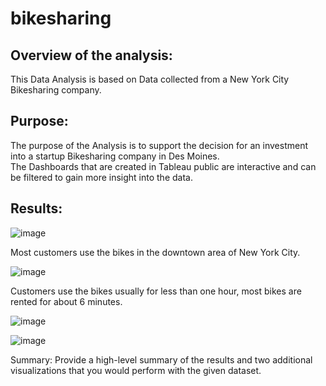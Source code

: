 # bikesharing

## Overview of the analysis: 

This Data Analysis is based on Data collected from a New York City Bikesharing company.

## Purpose:

The purpose of the Analysis is to support the decision for an investment into a startup Bikesharing company in Des Moines.  
The Dashboards that are created in Tableau public are interactive and can be filtered to gain more insight into the data.

## Results: 

![image](https://user-images.githubusercontent.com/91682586/150451946-203bc943-56bd-4e27-9122-5c9aeb3bb5e7.png)

Most customers use the bikes in the downtown area of New York City.

![image](https://user-images.githubusercontent.com/91682586/150452169-e5416b22-446e-4283-9c74-aa33f43f2243.png)

Customers use the bikes usually for less than one hour, most bikes are rented for about 6 minutes.

![image](https://user-images.githubusercontent.com/91682586/150452696-1f995e6a-dfb6-48c8-bfb2-27f953181005.png)

![image](https://user-images.githubusercontent.com/91682586/150452859-26badca0-c2d5-4999-9b34-341fa1c4bd2d.png)





























Summary: Provide a high-level summary of the results and two additional visualizations that you would perform with the given dataset.

